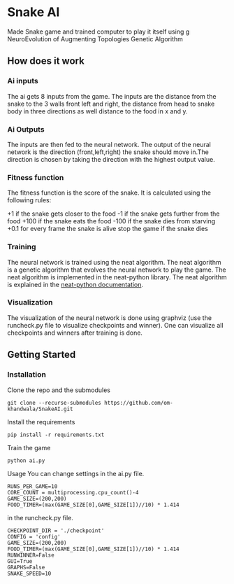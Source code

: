 # Snake AI
Made Snake game and trained computer to play it itself using g NeuroEvolution of Augmenting Topologies Genetic Algorithm

## How does it work
### Ai inputs
The ai gets 8 inputs from the game. The inputs are the distance from the snake to the 3 walls front left and right, the distance from head to snake body in three directions as well distance to the food in x and y.

### Ai Outputs
The inputs are then fed to the neural network. The output of the neural network is the direction (front,left,right) the snake should move in.The direction is chosen by taking the direction with the highest output value.

### Fitness function
The fitness function is the score of the snake. It is calculated using the following rules:

+1 if the snake gets closer to the food
-1 if the snake gets further from the food
+100 if the snake eats the food
-100 if the snake dies from starving
+0.1 for every frame the snake is alive
stop the game if the snake dies

### Training
The neural network is trained using the neat algorithm. The neat algorithm is a genetic algorithm that evolves the neural network to play the game. The neat algorithm is implemented in the neat-python library. The neat algorithm is explained in the [neat-python documentation](https://neat-python.readthedocs.io/en/latest/neat_overview.html).

### Visualization
The visualization of the neural network is done using graphviz (use the runcheck.py file to visualize checkpoints and winner). One can visualize all checkpoints and winners after training is done.

## Getting Started
### Installation
Clone the repo and the submodules

```
git clone --recurse-submodules https://github.com/om-khandwala/SnakeAI.git
```

Install the requirements

```
pip install -r requirements.txt
```

Train the game

```
python ai.py
```

Usage
You can change settings in the ai.py file.

```
RUNS_PER_GAME=10
CORE_COUNT = multiprocessing.cpu_count()-4
GAME_SIZE=(200,200)
FOOD_TIMER=(max(GAME_SIZE[0],GAME_SIZE[1])//10) * 1.414
```

in the runcheck.py file.
```
CHECKPOINT_DIR = './checkpoint'
CONFIG = 'config'
GAME_SIZE=(200,200)
FOOD_TIMER=(max(GAME_SIZE[0],GAME_SIZE[1])//10) * 1.414
RUNWINNER=False
GUI=True
GRAPHS=False
SNAKE_SPEED=10
```